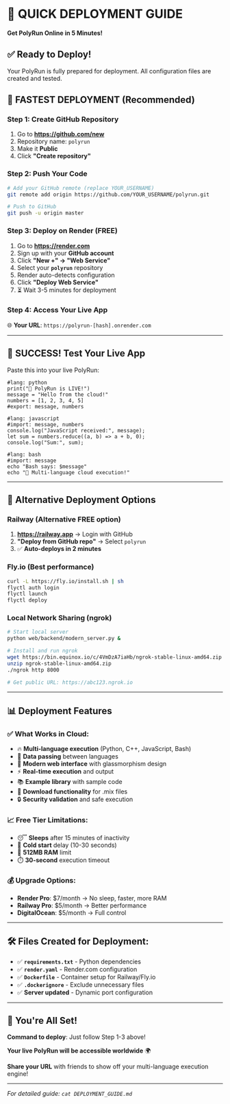 # 🚀 QUICK DEPLOYMENT GUIDE
**Get PolyRun Online in 5 Minutes!**

## ✅ Ready to Deploy!
Your PolyRun is fully prepared for deployment. All configuration files are created and tested.

## 🎯 FASTEST DEPLOYMENT (Recommended)

### Step 1: Create GitHub Repository
1. Go to **https://github.com/new**
2. Repository name: `polyrun`
3. Make it **Public**
4. Click **"Create repository"**

### Step 2: Push Your Code
```bash
# Add your GitHub remote (replace YOUR_USERNAME)
git remote add origin https://github.com/YOUR_USERNAME/polyrun.git

# Push to GitHub
git push -u origin master
```

### Step 3: Deploy on Render (FREE)
1. Go to **https://render.com**
2. Sign up with your **GitHub account**
3. Click **"New +" → "Web Service"**
4. Select your **`polyrun`** repository
5. Render auto-detects configuration
6. Click **"Deploy Web Service"**
7. ⏳ Wait 3-5 minutes for deployment

### Step 4: Access Your Live App
🌐 **Your URL**: `https://polyrun-[hash].onrender.com`

---

## 🎉 SUCCESS! Test Your Live App

Paste this into your live PolyRun:
```
#lang: python
print("🎉 PolyRun is LIVE!")
message = "Hello from the cloud!"
numbers = [1, 2, 3, 4, 5]
#export: message, numbers

#lang: javascript
#import: message, numbers
console.log("JavaScript received:", message);
let sum = numbers.reduce((a, b) => a + b, 0);
console.log("Sum:", sum);

#lang: bash
#import: message
echo "Bash says: $message"
echo "🚀 Multi-language cloud execution!"
```

---

## 🔄 Alternative Deployment Options

### Railway (Alternative FREE option)
1. **https://railway.app** → Login with GitHub
2. **"Deploy from GitHub repo"** → Select `polyrun`
3. ✅ **Auto-deploys in 2 minutes**

### Fly.io (Best performance)
```bash
curl -L https://fly.io/install.sh | sh
flyctl auth login
flyctl launch
flyctl deploy
```

### Local Network Sharing (ngrok)
```bash
# Start local server
python web/backend/modern_server.py &

# Install and run ngrok
wget https://bin.equinox.io/c/4VmDzA7iaHb/ngrok-stable-linux-amd64.zip
unzip ngrok-stable-linux-amd64.zip
./ngrok http 8000

# Get public URL: https://abc123.ngrok.io
```

---

## 📊 Deployment Features

### ✅ What Works in Cloud:
- 🔥 **Multi-language execution** (Python, C++, JavaScript, Bash)
- 🔄 **Data passing** between languages
- 🎨 **Modern web interface** with glassmorphism design
- ⚡ **Real-time execution** and output
- 📚 **Example library** with sample code
- 💾 **Download functionality** for .mix files
- 🔒 **Security validation** and safe execution

### 📈 Free Tier Limitations:
- 😴 **Sleeps** after 15 minutes of inactivity
- 🐌 **Cold start** delay (10-30 seconds)
- 💾 **512MB RAM** limit
- ⏱️ **30-second** execution timeout

### 💰 Upgrade Options:
- **Render Pro**: $7/month → No sleep, faster, more RAM
- **Railway Pro**: $5/month → Better performance
- **DigitalOcean**: $5/month → Full control

---

## 🛠️ Files Created for Deployment:

- ✅ **`requirements.txt`** - Python dependencies
- ✅ **`render.yaml`** - Render.com configuration
- ✅ **`Dockerfile`** - Container setup for Railway/Fly.io
- ✅ **`.dockerignore`** - Exclude unnecessary files
- ✅ **Server updated** - Dynamic port configuration

---

## 🎯 You're All Set!

**Command to deploy**: Just follow Step 1-3 above!

**Your live PolyRun will be accessible worldwide** 🌍

**Share your URL** with friends to show off your multi-language execution engine!

---

*For detailed guide: `cat DEPLOYMENT_GUIDE.md`*
